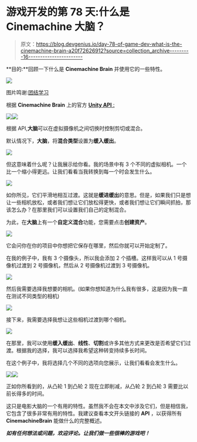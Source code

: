 # 游戏开发的第 78 天:什么是 Cinemachine 大脑？

> 原文：<https://blog.devgenius.io/day-78-of-game-dev-what-is-the-cinemachine-brain-a20f72626912?source=collection_archive---------16----------------------->

**目的:**回顾一下什么是 **Cinemachine Brain** 并使用它的一些特性。

![](img/09aa6cd87147fe3e88c757dbd86edba7.png)

图片鸣谢:[团结学习](https://learn.unity.com/tutorial/the-cinemachine-brain)

根据 **Cinemachine Brain** 上的官方 [**Unity API** :](https://docs.unity3d.com/Packages/com.unity.cinemachine@2.6/manual/CinemachineBrainProperties.html)

![](img/ad9c0bbc125e48ee6b50a539a0573623.png)![](img/e6fa7fd592674f402adff1555bba23de.png)

根据 API,**大脑**可以在虚拟摄像机之间切换时控制剪切或混合。

默认情况下，**大脑**，将**混合类型**设置为**缓入缓出**。

![](img/d22ab66420e34cd76f83b2819321a7a6.png)

但这意味着什么呢？让我展示给你看。我的场景中有 3 个不同的虚拟相机。一个比一个缩小得更远。让我们看看当我转换到每一个时会发生什么。

![](img/f21c5c8d5a45d2c1bff33308ea2b7e9b.png)

如你所见，它们平滑地相互过渡。这就是**缓进缓出**的意思。但是，如果我们只是想让一些相机放松，或者我们想让它们放松得更快，或者我们想让它们瞬间抓拍，那该怎么办？在那里我们可以设置我们自己的定制混合。

为此，在**大脑**上有一个**自定义混合**功能，您需要点击**创建资产**。

![](img/05fa2ee9630aed7f9f09a5bb8573ae65.png)

它会问你在你的项目中你想把它保存在哪里，然后你就可以开始定制了。

在我的例子中，我有 3 个摄像头，所以我会添加 2 个插槽。这样我可以从 1 号摄像机过渡到 2 号摄像机，然后从 2 号摄像机过渡到 3 号摄像机。

![](img/41ad3f89a20bb5fac8011a8ba213fd64.png)

然后我需要选择我想要的相机。(如果你想知道为什么我有很多，这是因为我一直在测试不同类型的相机)

![](img/a7ad89f231bac7bc5bba63a6a631adb6.png)

接下来，我需要选择我想让这些相机过渡到哪个相机。

![](img/57aa3eb6712ad5dfeb3e86e60960c8e5.png)

在那里，我可以使用**缓入缓出**、**线性**、**切割**或许多其他方式来更改是否希望它们过渡。根据我的选择，我可以选择我希望这种转变持续多长时间。

在这个例子中，我将选择几个不同的选项向您展示，让我们看看会发生什么。

![](img/34d672b15f5cbc8ecea21ed9f9df617a.png)![](img/10267d2a5ca5ab2fb293bc4d51da4efc.png)

正如你所看到的，从凸轮 1 到凸轮 2 现在立即削减，从凸轮 2 到凸轮 3 需要比以前长得多的时间。

这只是电影大脑的一个有用的特性。虽然我不会在本文中涉及它们，但是相信我，它包含了很多非常有用的特性。我建议查看本文开头链接的 **API** ，以获得所有 **CinemachineBrain** 能做什么的完整概述。

***如有任何想法或问题，欢迎评论。让我们做一些很棒的游戏吧！***